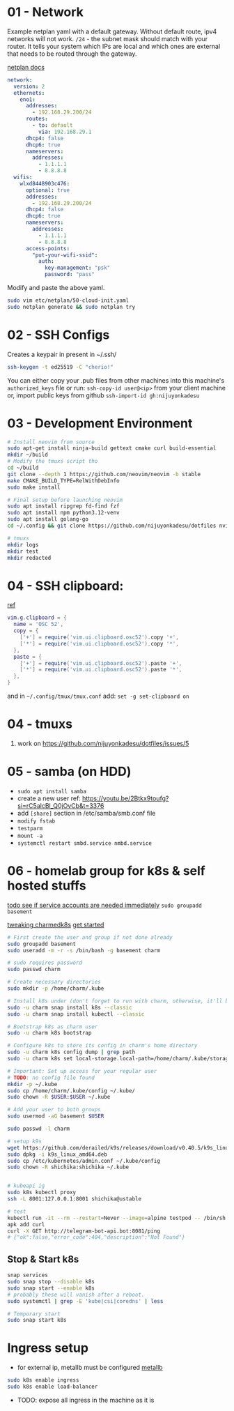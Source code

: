 # 01 - Network

Example netplan yaml with a default gateway. Without default route, ipv4 networks will not work.
`/24` - the subnet mask should match with your router. It tells your system which IPs are local and which ones are external that
needs to be routed through the gateway.

[netplan docs](https://netplan.readthedocs.io/en/stable/howto/) 

```yaml
network:
  version: 2
  ethernets:
    eno1:
      addresses:
        - 192.168.29.200/24
      routes:
        - to: default
          via: 192.168.29.1
      dhcp4: false
      dhcp6: true
      nameservers:
        addresses:
          - 1.1.1.1
          - 8.8.8.8
  wifis:
    wlxd8448903c476:
      optional: true
      addresses:
        - 192.168.29.200/24
      dhcp4: false
      dhcp6: true
      nameservers:
        addresses:
          - 1.1.1.1
          - 8.8.8.8
      access-points:
        "put-your-wifi-ssid":
          auth:
            key-management: "psk"
            password: "pass"
```

Modify and paste the above yaml.

```sh
sudo vim etc/netplan/50-cloud-init.yaml
sudo netplan generate && sudo netplan try
```

# 02 - SSH Configs

Creates a keypair in present in ~/.ssh/

```sh
ssh-keygen -t ed25519 -C "cherio!"
```

You can either copy your .pub files from other machines into this machine's `authorized_keys` file
or run: `ssh-copy-id user@<ip>` from your client machine
or, import public keys from github `ssh-import-id gh:nijuyonkadesu`

# 03 - Development Environment

```sh
# Install neovim from source
sudo apt-get install ninja-build gettext cmake curl build-essential
mkdir ~/build
# Modify the tmuxs script tho
cd ~/build
git clone --depth 1 https://github.com/neovim/neovim -b stable
make CMAKE_BUILD_TYPE=RelWithDebInfo
sudo make install

# Final setup before launching neovim
sudo apt install ripgrep fd-find fzf
sudo apt install npm python3.12-venv
sudo apt install golang-go
cd ~/.config && git clone https://github.com/nijuyonkadesu/dotfiles nvim

# tmuxs
mkdir logs
mkdir test
mkdir redacted
```

# 04 - SSH clipboard:

[ref](https://mil.ad/blog/2024/remote-clipboard.html#:~:text=Configuring%20neovim%20to%20use%20OSC%2D52&text=This%20allows%20you%20to%20use,have%20them%20work%20across%20SSH.)

```lua
vim.g.clipboard = {
  name = 'OSC 52',
  copy = {
    ['+'] = require('vim.ui.clipboard.osc52').copy '+',
    ['*'] = require('vim.ui.clipboard.osc52').copy '*',
  },
  paste = {
    ['+'] = require('vim.ui.clipboard.osc52').paste '+',
    ['*'] = require('vim.ui.clipboard.osc52').paste '*',
  },
}
```

and in `~/.config/tmux/tmux.conf` add: `set -g set-clipboard on`

# 04 - tmuxs

1. work on https://github.com/nijuyonkadesu/dotfiles/issues/5

# 05 - samba (on HDD)

- `sudo apt install samba`
- create a new user ref: https://youtu.be/2Btkx9toufg?si=rC5alcBl_Q0jOvCb&t=3376
- add `[share]` section in /etc/samba/smb.conf file
- `modify fstab`
- `testparm`
- `mount -a`
- `systemctl restart smbd.service nmbd.service`

# 06 - homelab group for k8s & self hosted stuffs

[todo see if service accounts are needed immediately](https://claude.ai/chat/06ceec6f-7bd7-4622-9e47-e9649d621233)
`sudo groupadd basement`

[tweaking charmedk8s](https://documentation.ubuntu.com/canonical-kubernetes/latest/snap/howto/)
[get started](https://documentation.ubuntu.com/canonical-kubernetes/latest/snap/tutorial/getting-started/)

```sh
# First create the user and group if not done already
sudo groupadd basement
sudo useradd -m -r -s /bin/bash -g basement charm

# sudo requires password
sudo passwd charm

# Create necessary directories
sudo mkdir -p /home/charm/.kube

# Install k8s under (don't forget to run with charm, otherwise, it'll be in root user. it doesn't matter actually)
sudo -u charm snap install k8s --classic
sudo -u charm snap install kubectl --classic

# Bootstrap k8s as charm user
sudo -u charm k8s bootstrap

# Configure k8s to store its config in charm's home directory
sudo -u charm k8s config dump | grep path
sudo -u charm k8s set local-storage.local-path=/home/charm/.kube/storage

# Important: Set up access for your regular user
# TODO: no config file found
mkdir -p ~/.kube
sudo cp /home/charm/.kube/config ~/.kube/
sudo chown -R $USER:$USER ~/.kube

# Add your user to both groups
sudo usermod -aG basement $USER

sudo passwd -l charm

# setup k9s
wget https://github.com/derailed/k9s/releases/download/v0.40.5/k9s_linux_amd64.deb
sudo dpkg -i k9s_linux_amd64.deb
sudo cp /etc/kubernetes/admin.conf ~/.kube/config
sudo chown -R shichika:shichika ~/.kube


# kubeapi ig
sudo k8s kubectl proxy
ssh -L 8001:127.0.0.1:8001 shichika@ustable

# test
kubectl run -it --rm --restart=Never --image=alpine testpod -- /bin/sh
apk add curl
curl -X GET http://telegram-bot-api.bot:8081/ping
# {"ok":false,"error_code":404,"description":"Not Found"}
```

## Stop & Start k8s

```sh
snap services
sudo snap stop --disable k8s
sudo snap start --enable k8s
# probably these will vanish after a reboot.
sudo systemctl | grep -E 'kube|csi|coredns' | less

# Temporary start
sudo snap start k8s
```

# Ingress setup

- for external ip, metallb must be configured
  [metallb](https://metallb.io/concepts/)

```sh
sudo k8s enable ingress
sudo k8s enable load-balancer
```

- TODO: expose all ingress in the machine as it is
